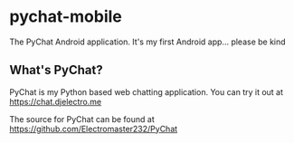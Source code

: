# pychat-mobile
The PyChat Android application. It's my first Android app... please be kind

## What's PyChat?
PyChat is my Python based web chatting application. You can try it out at https://chat.djelectro.me

The source for PyChat can be found at https://github.com/Electromaster232/PyChat
